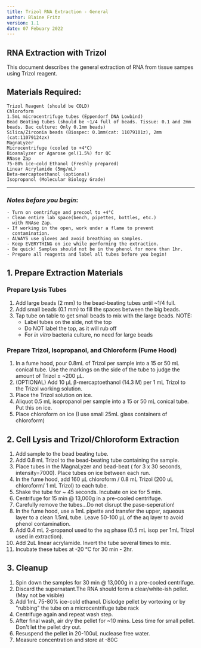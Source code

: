 ```yaml
---
title: Trizol RNA Extraction - General 
author: Blaine Fritz
version: 1.1
date: 07 Febuary 2022
---
```

## RNA Extraction with Trizol

This document describes the general extraction of RNA from tissue sampes using Trizol
reagent. 

## Materials Required:
    Trizol Reagent (should be COLD)  
    Chloroform  
    1.5mL microcentrifuge tubes (Eppendorf DNA Lowbind)  
    Bead Beating tubes (should be ~1/4 full of beads. Tissue: 0.1 and 2mm beads. Bac culture: Only 0.1mm beads)  
    Silica/Zirconia beads (Biospec: 0.1mm(cat: 11079101z), 2mm (cat:11079124zx) 
    MagnaLyzer  
    Microcentrifuge (cooled to +4°C)  
    Bioanalyzer or Agarose gel(1.5%) for QC  
    RNase Zap  
    75-80% ice-cold Ethanol (Freshly prepared)  
    Linear Acrylamide (5mg/mL)  
    Beta-mercaptoethanol (optional)
    Isopropanol (Molecular Biology Grade)

---
### *Notes before you begin*:
```
- Turn on centrifuge and precool to +4°C
- Clean entire lab space(bench, pipettes, bottles, etc.) 
  with RNAse Zap. 
- If working in the open, work under a flame to prevent 
  contamination. 
- ALWAYS use gloves and avoid breathing on samples. 
- Keep EVERYTHING on ice while performing the extraction. 
- Be quick! Samples should not be in the phenol for more than 1hr.
- Prepare all reagents and label all tubes before you begin!
```
## 1. Prepare Extraction Materials

### Prepare Lysis Tubes
1. Add large beads (2 mm) to the bead-beating tubes until ~1/4 full.
2. Add small beads (0.1 mm) to fill the spaces between the big beads.
3. Tap tube on table to get small beads to mix with the large beads. 
NOTE: 
    - Label tubes on the side, not the top
    - Do NOT label the top, as it will rub off
    - For *in vitro* bacteria culture, no need for large beads

### Prepare Trizol, Isopropanol, and Chloroform (Fume Hood)

1. In a fume hood, pour 0.8mL of Trizol per sample into a 15 or 50 mL conical tube. Use the markings on the side of the  tube to judge the amount of Trizol ± ~200 μL.
2. (OPTIONAL) Add 10 μL β-mercaptoethanol (14.3 M) per 1 mL Trizol to the Trizol working solution.
3. Place the Trizol solution on ice.
4. Aliquot 0.5 mL isopropanol per sample into a 15 or 50 mL conical tube. Put this on ice.
5. Place chloroform on ice (I use small 25mL glass containers of chloroform)

## 2. Cell Lysis and Trizol/Chloroform Extraction

1. Add sample to the bead beating tube. 
2. Add 0.8 mL Trizol to the bead-beating tube containing the sample. 
3. Place tubes in the MagnaLyzer and bead-beat ( for 3 x 30 seconds, intensity=7000). Place tubes on ice between each run.
4. In the fume hood, add 160 μL chloroform / 0.8 mL Trizol (200 uL chloroform/ 1 mL Trizol) to each tube.
5. Shake the tube for ~ 45 seconds. Incubate on ice for 5 min.
6. Centrifuge for 15 min @ 13,000g in a pre-cooled centrifuge.
7. Carefully remove the tubes...Do not disrupt the pase-seperation!
8. In the fume hood, use a 1mL pipette and transfer the upper, aqueous layer to a clean 1.5mL tube. Leave 50-100 μL of the aq layer to avoid phenol contamination.
9. Add 0.4 mL 2-propanol used to the aq phase (0.5 mL isop per 1mL Trizol used in extraction).
10. Add 2uL linear acrylamide. Invert the tube several times to mix. 
11. Incubate these tubes at -20 °C for 30 min - 2hr. 

## 3. Cleanup

1. Spin down the samples for 30 min @ 13,000g in a pre-cooled centrifuge.
2. Discard the supernatant.The RNA should form a clear/white-ish pellet. (May not be visible)
3. Add 1mL 75-80% ice-cold ethanol. Dislodge pellet by vortexing or by "rubbing" the tube on a microcentrifuge tube rack
4. Centrifuge again and repeat wash step. 
5. After final wash, air dry the pellet for ~10 mins. Less time for small pellet. Don't let the pellet dry out.
6. Resuspend the pellet in 20-100uL nuclease free water.
7. Measure concentration and store at -80C 
